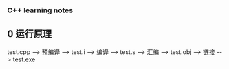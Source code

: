 ### C++ learning notes
## 0 运行原理
 test.cpp --> 预编译 --> test.i --> 编译 --> test.s
  --> 汇编 --> test.obj --> 链接 --> test.exe

  
